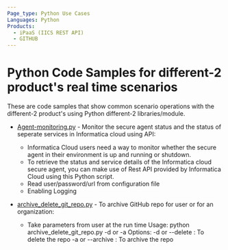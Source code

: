 ```yaml
---
Page_type: Python Use Cases
Languages: Python
Products:
  - iPaaS (IICS REST API) 
  - GITHUB
---
```


# Python Code Samples for different-2 product's real time scenarios

These are code samples that show common scenario operations with the different-2 product's using Python different-2 libraries/module.

- [Agent-monitoring.py](./iics_secure_agent_monitoring/Agent-monitoring.py) - Monitor the secure agent status and the status of seperate services in Informatica cloud using API:
    - Informatica Cloud users need a way to monitor whether the secure agent in their environment is up and running or shutdown.
	- To retrieve the status and service details of the Informatica cloud secure agent, you can make use of Rest API provided by Informatica Cloud using this Python script.
    - Read user/password/url from configuration file
    - Enabling Logging
   
- [archive_delete_git_repo.py](./git/archive_delete_git_repo.py) - To archive GitHub repo for user or for an organization:  
    -	Take parameters from user at the run time
    	Usage: python archive_delete_git_repo.py -d <RepoName> or -a <RepoName>
	Options:
		-d or --delete    <RepoName>  : To delete  the repo
		-a or --archive   <RepoName>  : To archive the repo

